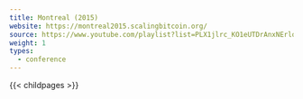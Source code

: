 ```yaml
---
title: Montreal (2015)
website: https://montreal2015.scalingbitcoin.org/
source: https://www.youtube.com/playlist?list=PLX1jlrc_KO1eUTDrAnxNErlqBDpd0YvcE
weight: 1
types:
  - conference
---
```

{{< childpages >}}
